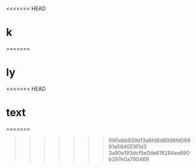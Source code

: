 <<<<<<< HEAD
# k
=======
# ly
<<<<<<< HEAD
# text
=======
>>>>>>> 090ebb939d13a6fd6d60d6fd08691e58405161d3
>>>>>>> 3a90e193dcf5e0de618284ea990b297e0a790469
